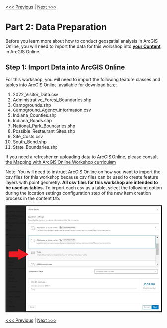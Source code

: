 [<<< Previous](Part1.md) | [Next >>>](Part3.md)  

# Part 2: Data Preparation

Before you learn more about how to conduct geospatial analysis in ArcGIS Online, you will need to import the data for this workshop into [**your Content**](https://www.arcgis.com/home/content.html) in ArcGIS Online.

## Step 1: Import Data into ArcGIS Online

For this workshop, you will need to import the following feature classes and tables into ArcGIS Online, available for download [here](https://github.com/jacobmswisher/Geospatial-Analysis-with-ArcGIS-Online/raw/main/Geospatial%20Analysis%20Workshop%20Data.zip):
1. 2022_Visitor_Data.csv
2. Administrative_Forest_Boundaries.shp
3. Campgrounds.shp
4. Campground_Agency_Information.csv
5. Indiana_Counties.shp
6. Indiana_Roads.shp
7. National_Park_Boundaries.shp
8. Possible_Restaurant_Sites.shp
9. Site_Costs.csv
10. South_Bend.shp
11. State_Boundaries.shp

If you need a refresher on uploading data to ArcGIS Online, please consult [the Mapping with ArcGIS Online Workshop curriculum](https://github.com/jacobmswisher/ArcGIS-Online/blob/main/Sections/Part3.md#method-2-importing-data-to-arcgis-online-with-the-content-tab)

Note: You will need to instruct ArcGIS Online on how you want to import the csv files for this workshop because csv files can be used to create feature layers with point geometry. **All csv files for this workshop are intended to be used as tables.** To import each csv as a table, select the following option during the location settings configuration step of the new item creation process in the content tab:

<p align="center">
  <img src="https://github.com/jacobmswisher/Geospatial-Analysis-with-ArcGIS-Online/blob/87bb9ebe4a6c3b62657c053ed76fae013a3ca3b0/Sections/Images/Figure%206.jpg">
</p>

[<<< Previous](Part1.md) | [Next >>>](Part3.md)  
